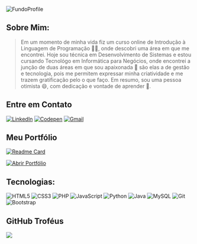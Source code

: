 ![FundoProfile](https://media.licdn.com/dms/image/D4D16AQGtpvM4pWYQzw/profile-displaybackgroundimage-shrink_350_1400/0/1714961002774?e=1726704000&v=beta&t=okXB3pwpDdSv5CWvYF1gldSBcJsOK-qgJYVq7ZCBnXI)

## Sobre Mim:
> Em um momento de minha vida fiz um curso online de Introdução à Linguagem de Programação 👩‍💻, onde descobri uma área em que me encontrei. Hoje sou técnica em Desenvolvimento de Sistemas e estou cursando Tecnológo em Informática para Negócios, onde encontrei a junção de duas áreas em que sou apaixonada 🥰 são elas a de gestão e tecnologia, pois me permitem expressar minha criatividade e me trazem gratificação pelo o que faço. Em resumo, sou uma pessoa otimista 😄, com dedicação e vontade de aprender 💪.


## Entre em Contato
[![LinkedIn](https://img.shields.io/badge/LinkedIn-%230077B5.svg?style=for-the-badge&logo=linkedin&logoColor=white)](https://linkedin.com/in/anaelizayukimoto) [![Codepen](https://img.shields.io/badge/Codepen-000000?style=for-the-badge&logo=codepen&logoColor=white)](https://codepen.io/@AninhaYuki) [![Gmail](https://img.shields.io/badge/Gmail-EB0C0C?style=for-the-badge&logo=Gmail&logoColor=white)](mailto:anaelizayuki@gmail.com) 

## Meu Portfólio

[![Readme Card](https://github-readme-stats.vercel.app/api/pin/?username=AnaYukimoto&theme=monokai&bg_color=00000000&repo=anayukimoto.github.io)](https://github.com/AnaYukimoto/anayukimoto.github.io)

[![Abrir Portfólio](https://img.shields.io/badge/Abrir_Portfólio-E90A63?style=for-the-badge)](https://anayukimoto.github.io/)

## Tecnologias:
![HTML5](https://img.shields.io/badge/html5-%23E34F26.svg?style=for-the-badge&logo=html5&logoColor=white) ![CSS3](https://img.shields.io/badge/css3-%231572B6.svg?style=for-the-badge&logo=css3&logoColor=white) ![PHP](https://img.shields.io/badge/php-%23777BB4.svg?style=for-the-badge&logo=php&logoColor=white)  ![JavaScript](https://img.shields.io/badge/javascript-%23323330.svg?style=for-the-badge&logo=javascript&logoColor=%23F7DF1E) ![Python](https://img.shields.io/badge/python-3670A0?style=for-the-badge&logo=python&logoColor=ffdd54) ![Java](https://img.shields.io/badge/java-%23ED8B00.svg?style=for-the-badge&logo=java&logoColor=white) ![MySQL](https://img.shields.io/badge/mysql-%2300f.svg?style=for-the-badge&logo=mysql&logoColor=white) ![Git](https://img.shields.io/badge/git-%23F05033.svg?style=for-the-badge&logo=git&logoColor=white) ![Bootstrap](https://img.shields.io/badge/bootstrap-%23563D7C.svg?style=for-the-badge&logo=bootstrap&logoColor=white)


## GitHub Troféus
![](https://github-profile-trophy.vercel.app/?username=AnaYukimoto&theme=monokai&no-frame=false&no-bg=true&margin-w=4)


